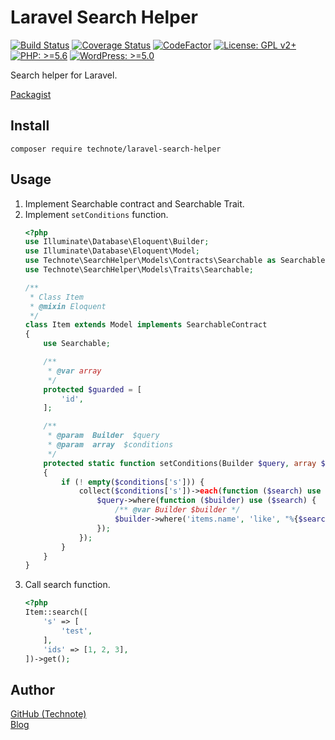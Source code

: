 # Laravel Search Helper

[![Build Status](https://travis-ci.com/technote-space/laravel-search-helper.svg?branch=master)](https://travis-ci.com/technote-space/laravel-search-helper)
[![Coverage Status](https://coveralls.io/repos/github/technote-space/laravel-search-helper/badge.svg?branch=master)](https://coveralls.io/github/technote-space/laravel-search-helper?branch=master)
[![CodeFactor](https://www.codefactor.io/repository/github/technote-space/laravel-search-helper/badge)](https://www.codefactor.io/repository/github/technote-space/laravel-search-helper)
[![License: GPL v2+](https://img.shields.io/badge/License-GPL%20v2%2B-blue.svg)](http://www.gnu.org/licenses/gpl-2.0.html)
[![PHP: >=5.6](https://img.shields.io/badge/PHP-%3E%3D5.6-orange.svg)](http://php.net/)
[![WordPress: >=5.0](https://img.shields.io/badge/WordPress-%3E%3D5.0-brightgreen.svg)](https://wordpress.org/)

Search helper for Laravel.

[Packagist](https://packagist.org/packages/technote/laravel-search-helper)

## Install
```shell script
composer require technote/laravel-search-helper
```

## Usage
1. Implement Searchable contract and Searchable Trait.
1. Implement `setConditions` function.  
    ```php
    <?php
    use Illuminate\Database\Eloquent\Builder;
    use Illuminate\Database\Eloquent\Model;
    use Technote\SearchHelper\Models\Contracts\Searchable as SearchableContract;
    use Technote\SearchHelper\Models\Traits\Searchable;
    
    /**
     * Class Item
     * @mixin Eloquent
     */
    class Item extends Model implements SearchableContract
    {
        use Searchable;
    
        /**
         * @var array
         */
        protected $guarded = [
            'id',
        ];
    
        /**
         * @param  Builder  $query
         * @param  array  $conditions
         */
        protected static function setConditions(Builder $query, array $conditions)
        {
            if (! empty($conditions['s'])) {
                collect($conditions['s'])->each(function ($search) use ($query) {
                    $query->where(function ($builder) use ($search) {
                        /** @var Builder $builder */
                        $builder->where('items.name', 'like', "%{$search}%");
                    });
                });
            }
        }
    }
    ```
1. Call search function.
    ```php
    <?php
    Item::search([
        's' => [
            'test',
        ],
        'ids' => [1, 2, 3],
    ])->get();
    ```

## Author
[GitHub (Technote)](https://github.com/technote-space)  
[Blog](https://technote.space)
